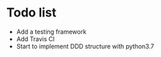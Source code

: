 # Todo list

- Add a testing framework
- Add Travis CI 
- Start to implement DDD structure with python3.7
